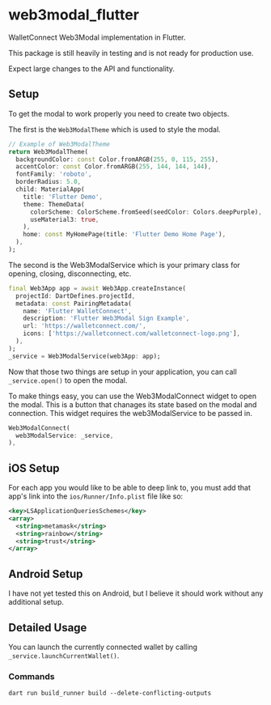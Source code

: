 # web3modal_flutter

WalletConnect Web3Modal implementation in Flutter.

This package is still heavily in testing and is not ready for production use.

Expect large changes to the API and functionality.

## Setup

To get the modal to work properly you need to create two objects.

The first is the `Web3ModalTheme` which is used to style the modal.

```dart
// Example of Web3ModalTheme
return Web3ModalTheme(
  backgroundColor: const Color.fromARGB(255, 0, 115, 255),
  accentColor: const Color.fromARGB(255, 144, 144, 144),
  fontFamily: 'roboto',
  borderRadius: 5.0,
  child: MaterialApp(
    title: 'Flutter Demo',
    theme: ThemeData(
      colorScheme: ColorScheme.fromSeed(seedColor: Colors.deepPurple),
      useMaterial3: true,
    ),
    home: const MyHomePage(title: 'Flutter Demo Home Page'),
  ),
);
```

The second is the Web3ModalService which is your primary class for opening, closing, disconnecting, etc.

```dart
final Web3App app = await Web3App.createInstance(
  projectId: DartDefines.projectId,
  metadata: const PairingMetadata(
    name: 'Flutter WalletConnect',
    description: 'Flutter Web3Modal Sign Example',
    url: 'https://walletconnect.com/',
    icons: ['https://walletconnect.com/walletconnect-logo.png'],
  ),
);
_service = Web3ModalService(web3App: app);
```

Now that those two things are setup in your application, you can call `_service.open()` to open the modal.

To make things easy, you can use the Web3ModalConnect widget to open the modal.
This is a button that chanages its state based on the modal and connection.
This widget requires the web3ModalService to be passed in.

```dart
Web3ModalConnect(
  web3ModalService: _service,
),
```

## iOS Setup

For each app you would like to be able to deep link to, you must add that app's link into the `ios/Runner/Info.plist` file like so:

```xml
<key>LSApplicationQueriesSchemes</key>
<array>
  <string>metamask</string>
  <string>rainbow</string>
  <string>trust</string>
</array>
```

## Android Setup

I have not yet tested this on Android, but I believe it should work without any additional setup.

## Detailed Usage

You can launch the currently connected wallet by calling `_service.launchCurrentWallet()`.

### Commands

`dart run build_runner build --delete-conflicting-outputs`


